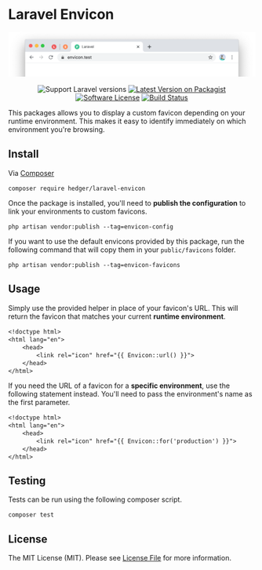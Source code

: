 # Laravel Envicon

<p align="center">
    <img src=".github/screenshot.png"
</p>

<p align="center">
<img src="https://img.shields.io/badge/laravel-%5E6.0%20||%20%5E7.0%20||%20%5E8.0%20||%20%5E9.0-FF2D20.svg?style=flat-square" alt="Support Laravel versions">
<a href="https://packagist.org/packages/hedger/laravel-envicon"><img src="https://img.shields.io/packagist/v/hedger/laravel-envicon.svg?style=flat-square" alt="Latest Version on Packagist"></a>
<a href="LICENSE.md"><img src="https://img.shields.io/badge/license-MIT-brightgreen.svg?style=flat-square" alt="Software License"></a>
<a href="https://github.com/nhedger/laravel-envicon/actions?query=workflow%3ATest"><img src="https://img.shields.io/github/workflow/status/nhedger/laravel-envicon/Test/master?style=flat-square" alt="Build Status"></a>
</p>

This packages allows you to display a custom favicon depending on your
runtime environment. This makes it easy to identify immediately on which
environment you're browsing.

## Install

Via [Composer](https://getcomposer.org/)

```shell script
composer require hedger/laravel-envicon
```

Once the package is installed, you'll need to **publish the configuration**
to link your environments to custom favicons.

```shell script
php artisan vendor:publish --tag=envicon-config
```

If you want to use the default envicons provided by this package, run
the following command that will copy them in your `public/favicons`
folder.

```shell script
php artisan vendor:publish --tag=envicon-favicons
```

## Usage

Simply use the provided helper in place of your favicon's URL. This will
return the favicon that matches your current **runtime environment**.

```blade
<!doctype html>
<html lang="en">
    <head>
        <link rel="icon" href="{{ Envicon::url() }}">
    </head>
</html>
```

If you need the URL of a favicon for a **specific environment**, use the
following statement instead. You'll need to pass the environment's name
as the first parameter.

```blade
<!doctype html>
<html lang="en">
    <head>
        <link rel="icon" href="{{ Envicon::for('production') }}">
    </head>
</html>
```

## Testing
Tests can be run using the following composer script.
```shell script
composer test
```

## License
The MIT License (MIT). Please see [License File](LICENSE.md) for more information.

[ico-version]: https://img.shields.io/packagist/v/hedger/laravel-envicon.svg?style=flat-square
[ico-license]: https://img.shields.io/badge/license-MIT-brightgreen.svg?style=flat-square
[ico-build]: https://img.shields.io/github/workflow/status/nhedger/laravel-envicon/Test/master?style=flat-square
[screenshot]: .github/screenshot.png

[link-packagist]: https://packagist.org/packages/hedger/laravel-envicon

